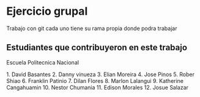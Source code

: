 # Ejercicio grupal 
<p>Trabajo con git cada uno tiene su rama propia donde podra trabajar</p>
<h2>Estudiantes que contribuyeron en este trabajo</h2>
<p>Escuela Politecnica Nacional</p>
1. David Basantes
2. Danny vinueza
3. Elian Moreira
4. Jose Pinos
5. Rober Shiao
6. Franklin Patinio
7. Dilan Flores
8. Marlon Lalangui
9. Katherine Cangahuamin
10. Nestor Chumania
11. Edison Morales
12. Josue Salazar

